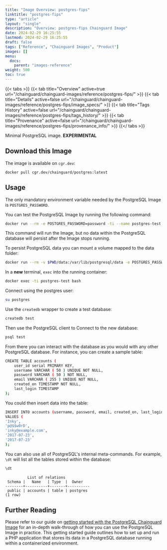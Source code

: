 ```yaml
---
title: "Image Overview: postgres-fips"
linktitle: "postgres-fips"
type: "article"
layout: "single"
description: "Overview: postgres-fips Chainguard Image"
date: 2024-02-29 16:25:55
lastmod: 2024-02-29 16:25:55
draft: false
tags: ["Reference", "Chainguard Images", "Product"]
images: []
menu: 
  docs: 
    parent: "images-reference"
weight: 500
toc: true
---
```


{{< tabs >}}
{{< tab title="Overview" active=true url="/chainguard/chainguard-images/reference/postgres-fips/" >}}
{{< tab title="Details" active=false url="/chainguard/chainguard-images/reference/postgres-fips/image_specs/" >}}
{{< tab title="Tags History" active=false url="/chainguard/chainguard-images/reference/postgres-fips/tags_history/" >}}
{{< tab title="Provenance" active=false url="/chainguard/chainguard-images/reference/postgres-fips/provenance_info/" >}}
{{</ tabs >}}



<!--overview:start-->
Minimal PostgreSQL image. **EXPERIMENTAL**
<!--overview:end-->

<!--getting:start-->
## Download this Image
The image is available on `cgr.dev`:

```
docker pull cgr.dev/chainguard/postgres:latest
```
<!--getting:end-->

<!--body:start-->
## Usage

The only mandatory environment variable needed by the PostgreSQL Image is `POSTGRES_PASSWORD`. 

You can test the PostgreSQL Image by running the following command:

```sh
docker run --rm -e POSTGRES_PASSWORD=password -ti --name postgres-test cgr.dev/chainguard/postgres:latest
```

This command will run the Image, but no data within the PostgreSQL database will persist after the Image stops running.

To persist PostgreSQL data you can mount a volume mapped to the data folder:

```sh
docker run --rm -v $PWD/data:/var/lib/postgresql/data -e POSTGRES_PASSWORD=password -ti --name postgres-test cgr.dev/chainguard/postgres:latest
```

In a __new__ terminal,  `exec` into the running container:

```sh
docker exec -ti postgres-test bash
```

Connect using the postgres user:

```sh
su postgres
```

Use the `createdb` wrapper to create a test database:

```sh
createdb test
```

Then use the PostgreSQL client to Connect to the new database: 

```sh
psql test
```

From there you can interact with the database as you would with any other PostgreSQL database. For instance, you can create a sample table:

```sh
CREATE TABLE accounts (
	user_id serial PRIMARY KEY,
	username VARCHAR ( 50 ) UNIQUE NOT NULL,
	password VARCHAR ( 50 ) NOT NULL,
	email VARCHAR ( 255 ) UNIQUE NOT NULL,
	created_on TIMESTAMP NOT NULL,
	last_login TIMESTAMP
);
```

You could then insert data into the table:

```sh
INSERT INTO accounts (username, password, email, created_on, last_login)
VALUES (
'Inky',
'p@$$w0rD',
'inky@example.com',
'2017-07-23',
'2017-07-23'
);
```

You can also use all of PostgreSQL's internal meta-commands. For example, `\dt` will list all the tables stored within the database:

```sh
\dt
```
```
          List of relations
 Schema |   Name   | Type  |  Owner
--------+----------+-------+----------
 public | accounts | table | postgres
(1 row)
```

## Further Reading

Please refer to our guide on [getting started with the PostgreSQL Chainguard Image](https://edu.chainguard.dev/chainguard/chainguard-images/getting-started/getting-started-postgres/) for an in-depth walk-through of how you can use the PostgreSQL Image in practice. This getting started guide outlines how to set up and run a PHP application that stores its data in a PostgreSQL database running within a containerized environment. 
<!--body:end-->

